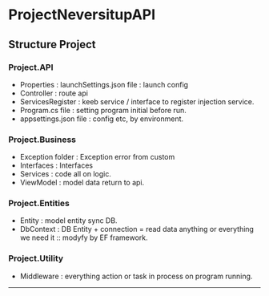 # ProjectNeversitupAPI

## Structure Project

### Project.API
- Properties : launchSettings.json file : launch config
- Controller : route api
- ServicesRegister : keeb service / interface to register injection service.
- Program.cs file : setting program initial before run.
- appsettings.json file : config etc, by environment.
  
### Project.Business
- Exception folder : Exception error from custom
- Interfaces : Interfaces
- Services : code all on logic.
- ViewModel : model data return to api.

### Project.Entities
- Entity : model entity sync DB. 
- DbContext : DB Entity + connection = read data anything or everything we need it :: modyfy by EF framework. 

### Project.Utility
- Middleware : everything action or task in process on program running.

---
